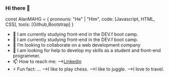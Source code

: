 ### Hi there 👋

const AlanMAHG = {
pronouns: "He" | "Him",
code: [Javascript, HTML, CSS],
tools: [Github,Bootstrap]
}

- 🔭 I am currently studying front-end in the DEV.f boot camp.
- 🌱 I am currently studying front-end in the DEV.f boot camp.
- 👯 I’m looking to collaborate on a web development company
- 🤔 I am looking for help to develop my skills as a student and front-end programmer.
- 📫 How to reach me:
-->[Linkedin](https://www.linkedin.com/in/al-mahg-133635231/)
- ⚡ Fun fact: ...
-->I like to play chess.
-->I like to juggle.
-->I love to travel.

